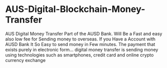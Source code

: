 # AUS-Digital-Blockchain-Money-Transfer
AUS Digital Money Transfer Part of the AUSD Bank. Will Be a Fast and easy also low fee for Sending money to overseas. If you Have a Account with AUSD Bank It So Easy to send money in Few minutes.    The payment that exists purely in electronic form... digital money transfer is sending money using technologies such as smartphones, credit card and online crypto currency exchange
